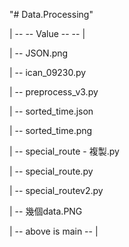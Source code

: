 "# Data.Processing" 


| -- --    Value -- --    |

| -- JSON.png

| -- ican_09230.py

| -- preprocess_v3.py

| -- sorted_time.json

| -- sorted_time.png

| -- special_route - 複製.py

| -- special_route.py

| -- special_routev2.py

| -- 幾個data.PNG

| -- above is main  --     |



